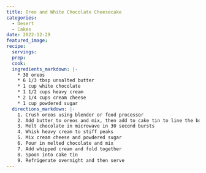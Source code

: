 ```yaml
---
title: Oreo and White Chocolate Cheesecake
categories:
  - Desert
  - Cakes
date: 2022-12-29
featured_image:
recipe:
  servings:
  prep:
  cook:
  ingredients_markdown: |-
    * 30 oreos
    * 6 1/3 tbsp unsalted butter
    * 1 cup white chocolate
    * 1 1/2 cups heavy cream
    * 2 1/4 cups cream cheese
    * 1 cup powdered sugar
  directions_markdown: |-
    1. Crush oreos using blender or food processor
    2. Add butter to oreos and mix, then add to cake tin to line the bottom
    3. Melt chocolate in microwave in 30 second bursts
    4. Whisk heavy cream to stiff peaks
    5. Mix cream cheese and powdered sugar
    6. Pour in melted chocolate and mix
    7. Add whipped cream and fold together
    8. Spoon into cake tin
    9. Refrigerate overnight and then serve
---
```

